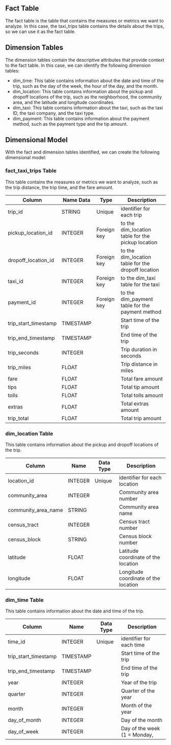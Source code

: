## Fact Table
The fact table is the table that contains the measures or metrics we want to analyze. In this case, the taxi_trips table contains the details about the trips, so we can use it as the fact table.

## Dimension Tables
The dimension tables contain the descriptive attributes that provide context to the fact table. In this case, we can identify the following dimension tables:

- dim_time: This table contains information about the date and time of the trip, such as the day of the week, the hour of the day, and the month.
- dim_location: This table contains information about the pickup and dropoff locations of the trip, such as the neighborhood, the community area, and the latitude and longitude coordinates.
- dim_taxi: This table contains information about the taxi, such as the taxi ID, the taxi company, and the taxi type.
- dim_payment: This table contains information about the payment method, such as the payment type and the tip amount.

## Dimensional Model
With the fact and dimension tables identified, we can create the following dimensional model:

### fact_taxi_trips Table
This table contains the measures or metrics we want to analyze, such as the trip distance, the trip time, and the fare amount.

Column | Name	Data | Type	| Description
| --- | --- | --- | --- |
trip_id	| STRING |	Unique | identifier for each trip
pickup_location_id	| INTEGER	| Foreign key | to the dim_location table for the pickup location
dropoff_location_id	| INTEGER	| Foreign key | to the dim_location table for the dropoff location
taxi_id	| INTEGER	| Foreign key | to the dim_taxi table for the taxi
payment_id	| INTEGER	| Foreign key | to the dim_payment table for the payment method
trip_start_timestamp	| TIMESTAMP	| | Start time of the trip
trip_end_timestamp	| TIMESTAMP | | End time of the trip
trip_seconds	| INTEGER	| | Trip duration in seconds
trip_miles	| FLOAT | 	| Trip distance in miles
fare	| FLOAT	| | Total fare amount
tips	| FLOAT	| | Total tip amount
tolls	| FLOAT	| | Total tolls amount
extras	| FLOAT	| | Total extras amount
trip_total	| FLOAT	| | Total trip amount

### dim_location Table
This table contains information about the pickup and dropoff locations of the trip.

Column | Name	| Data Type	| Description
| --- | --- | --- | --- |
location_id	| INTEGER	| Unique | identifier for each location
community_area	| INTEGER	| | Community area number
community_area_name	| STRING | | Community area name
census_tract	| INTEGER | | Census tract number
census_block	| STRING	| | Census block number
latitude	| FLOAT	| | Latitude coordinate of the location
longitude	| FLOAT	| | Longitude coordinate of the location

### dim_time Table
This table contains information about the date and time of the trip.

Column | Name	| Data Type	| Description
| --- | --- | --- | --- |
time_id	| INTEGER	| Unique | identifier for each time
trip_start_timestamp	| TIMESTAMP	| | Start time of the trip
trip_end_timestamp	| TIMESTAMP	| | End time of the trip
year	| INTEGER	| | Year of the trip
quarter | INTEGER	| | Quarter of the year
month	| INTEGER	| | Month of the year
day_of_month	| INTEGER	| | Day of the month
day_of_week	| INTEGER	| | Day of the week (1 = Monday,
